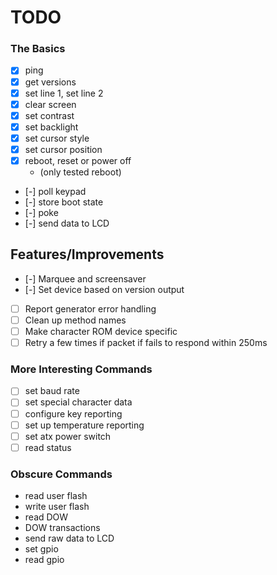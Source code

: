 # TODO

### The Basics

- [x] ping
- [x] get versions
- [x] set line 1, set line 2
- [x] clear screen
- [x] set contrast
- [x] set backlight
- [x] set cursor style
- [x] set cursor position
- [x] reboot, reset or power off
  - (only tested reboot)
- [-] poll keypad
- [-] store boot state
- [-] poke
- [-] send data to LCD

## Features/Improvements

- [-] Marquee and screensaver
- [-] Set device based on version output
- [ ] Report generator error handling
- [ ] Clean up method names
- [ ] Make character ROM device specific
- [ ] Retry a few times if packet if fails to respond within 250ms

### More Interesting Commands

- [ ] set baud rate
- [ ] set special character data
- [ ] configure key reporting
- [ ] set up temperature reporting
- [ ] set atx power switch
- [ ] read status

### Obscure Commands

- read user flash
- write user flash
- read DOW
- DOW transactions
- send raw data to LCD
- set gpio
- read gpio
